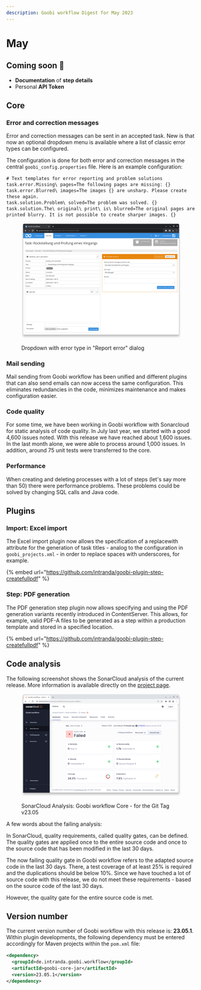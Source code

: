 ```yaml
---
description: Goobi workflow Digest for May 2023
---
```


# May

## Coming soon :rocket:

* **Documentation** of **step details**
* Personal **API Token**

## Core

### Error and correction messages

Error and correction messages can be sent in an accepted task. New is that now an optional dropdown menu is available where a list of classic error types can be configured.&#x20;

The configuration is done for both error and correction messages in the central `goobi_config.properties` file. Here is an example configuration:

```properties
# Text templates for error reporting and problem solutions
task.error.Missing\ pages=The following pages are missing: {}
task.error.Blurred\ images=The images {} are unsharp. Please create these again.
task.solution.Problem\ solved=The problem was solved. {}
task.solution.The\ original\ print\ is\ blurred=The original pages are printed blurry. It is not possible to create sharper images. {}
```

<figure><img src="../.gitbook/assets/23.05_EN_report-types.png" alt=""><figcaption><p>Dropdown with error type in "Report error" dialog</p></figcaption></figure>

### Mail sending

Mail sending from Goobi workflow has been unified and different plugins that can also send emails can now access the same configuration. This eliminates redundancies in the code, minimizes maintenance and makes configuration easier.

### Code quality

For some time, we have been working in Goobi workflow with Sonarcloud for static analysis of code quality. In July last year, we started with a good 4,600 issues noted. With this release we have reached about 1,600 issues. In the last month alone, we were able to process around 1,000 issues. In addition, around 75 unit tests were transferred to the core.

### Performance

When creating and deleting processes with a lot of steps (let's say more than 50) there were performance problems. These problems could be solved by changing SQL calls and Java code.

## Plugins

### Import: Excel import&#x20;

The Excel import plugin now allows the specification of a replacewith attribute for the generation of task titles - analog to the configuration in `goobi_projects.xml` - in order to replace spaces with underscores, for example.

{% embed url="https://github.com/intranda/goobi-plugin-step-createfullpdf" %}

### Step: PDF generation

The PDF generation step plugin now allows specifying and using the PDF generation variants recently introduced in ContentServer. This allows, for example, valid PDF-A files to be generated as a step within a production template and stored in a specified location.

{% embed url="https://github.com/intranda/goobi-plugin-step-createfullpdf" %}

## Code analysis

The following screenshot shows the SonarCloud analysis of the current release. More information is available directly on the [project page](https://sonarcloud.io/organizations/intranda/projects).

<figure><img src="../.gitbook/assets/23.05_sonar-workflow.png" alt=""><figcaption><p>SonarCloud Analysis: Goobi workflow Core - for the Git Tag v23.05</p></figcaption></figure>

A few words about the failing analysis:&#x20;

In SonarCloud, quality requirements, called quality gates, can be defined. The quality gates are applied once to the entire source code and once to the source code that has been modified in the last 30 days.&#x20;

The now failing quality gate in Goobi workflow refers to the adapted source code in the last 30 days. There, a test coverage of at least 25% is required and the duplications should be below 10%. Since we have touched a lot of source code with this release, we do not meet these requirements - based on the source code of the last 30 days.&#x20;

However, the quality gate for the entire source code is met.

## Version number

The current version number of Goobi workflow with this release is: **23.05.1**. Within plugin developments, the following dependency must be entered accordingly for Maven projects within the `pom.xml` file:

```xml
<dependency>
  <groupId>de.intranda.goobi.workflow</groupId>
  <artifactId>goobi-core-jar</artifactId>
  <version>23.05.1</version>
</dependency>
```
